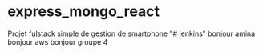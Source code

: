 # express_mongo_react
Projet fulstack simple de gestion de smartphone
"# jenkins" 
bonjour amina
bonjour aws
bonjour groupe 4
